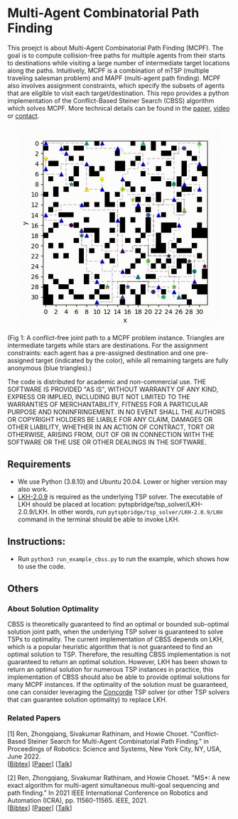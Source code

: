 # Multi-Agent Combinatorial Path Finding

This proejct is about Multi-Agent Combinatorial Path Finding (MCPF). The goal is to compute collision-free paths for multiple agents from their starts to destinations while visiting a large number of intermediate target locations along the paths. Intuitively, MCPF is a combination of mTSP (multiple traveling salesman problem) and MAPF (multi-agent path finding). MCPF also involves assignment constraints, which specify the subsets of agents that are eligible to visit each target/destination. This repo provides a python implementation of the Conflict-Based Steiner Search (CBSS) algorithm which solves MCPF. More technical details can be found in the [paper](http://www.roboticsproceedings.org/rss18/p058.pdf), [video](https://youtu.be/xwLoCiJ2vJY) or [contact](https://wonderren.github.io/).

<p align="center">
<img src="https://github.com/wonderren/wonderren.github.io/blob/master/images/fig_cbss_random.gif" alt="" hspace="15" style=" border: #FFFFFF 2px none;">
</p>

(Fig 1: A conflict-free joint path to a MCPF problem instance. Triangles are intermediate targets while stars are destinations. For the assignment constraints: each agent has a pre-assigned destination and one pre-assigned target (indicated by the color), while all remaining targets are fully anonymous (blue triangles).)

The code is distributed for academic and non-commercial use.
THE SOFTWARE IS PROVIDED "AS IS", WITHOUT WARRANTY OF ANY KIND, EXPRESS OR
IMPLIED, INCLUDING BUT NOT LIMITED TO THE WARRANTIES OF MERCHANTABILITY,
FITNESS FOR A PARTICULAR PURPOSE AND NONINFRINGEMENT. IN NO EVENT SHALL THE
AUTHORS OR COPYRIGHT HOLDERS BE LIABLE FOR ANY CLAIM, DAMAGES OR OTHER
LIABILITY, WHETHER IN AN ACTION OF CONTRACT, TORT OR OTHERWISE, ARISING FROM,
OUT OF OR IN CONNECTION WITH THE SOFTWARE OR THE USE OR OTHER DEALINGS IN THE
SOFTWARE.

## Requirements

* We use Python (3.8.10) and Ubuntu 20.04. Lower or higher version may also work.
* [LKH-2.0.9](http://webhotel4.ruc.dk/~keld/research/LKH/) is required as the underlying TSP solver. The executable of LKH should be placed at location: pytspbridge/tsp_solver/LKH-2.0.9/LKH. In other words, run `pytspbridge/tsp_solver/LKH-2.0.9/LKH` command in the terminal should be able to invoke LKH.

## Instructions:

* Run `python3 run_example_cbss.py` to run the example, which shows how to use the code.

## Others

### About Solution Optimality

CBSS is theoretically guaranteed to find an optimal or bounded sub-optimal solution joint path, when the underlying TSP solver is guaranteed to solve TSPs to optimality.
The current implementation of CBSS depends on LKH, which is a popular heuristic algorithm that is not guaranteed to find an optimal solution to TSP. Therefore, the resulting CBSS implementation is not guaranteed to return an optimal solution.
However, LKH has been shown to return an optimal solution for numerous TSP instances in practice, this implementation of CBSS should also be able to provide optimal solutions for many MCPF instances.
If the optimality of the solution must be guaranteed, one can consider leveraging the [Concorde](https://www.math.uwaterloo.ca/tsp/concorde.html) TSP solver (or other TSP solvers that can guarantee solution optimality) to replace LKH.

### Related Papers

[1] Ren, Zhongqiang, Sivakumar Rathinam, and Howie Choset. "Conflict-Based Steiner Search for Multi-Agent Combinatorial Path Finding." in Proceedings of Robotics: Science and Systems, New York City, NY, USA, June 2022.\
[[Bibtex](https://wonderren.github.io/files/bibtex_ren22cbss.txt)]
[[Paper](https://wonderren.github.io/files/ren22_cbss_rss.pdf)]
[[Talk](https://youtu.be/V17vQSZP5Zs?t=2853)]

[2] Ren, Zhongqiang, Sivakumar Rathinam, and Howie Choset. "MS*: A new exact algorithm for multi-agent simultaneous multi-goal sequencing and path finding." In 2021 IEEE International Conference on Robotics and Automation (ICRA), pp. 11560-11565. IEEE, 2021.\
[[Bibtex](https://wonderren.github.io/files/bibtex_ren21ms.txt)]
[[Paper](https://wonderren.github.io/files/ren21-MSstar.pdf)]
[[Talk](https://youtu.be/cjwO4yycfpo)]
